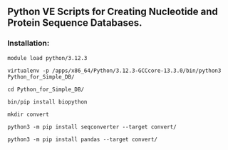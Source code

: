 ## Python VE Scripts for Creating Nucleotide and Protein Sequence Databases.

### Installation:

`module load python/3.12.3`

`virtualenv -p /apps/x86_64/Python/3.12.3-GCCcore-13.3.0/bin/python3 Python_for_Simple_DB/`

`cd Python_for_Simple_DB/`

`bin/pip install biopython`

`mkdir convert`

`python3 -m pip install seqconverter --target convert/`

`python3 -m pip install pandas --target convert/`

